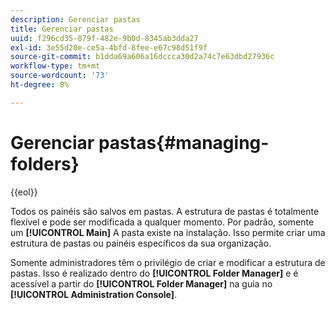 ```yaml
---
description: Gerenciar pastas
title: Gerenciar pastas
uuid: f296cd35-879f-482e-9b0d-8345ab3dda27
exl-id: 3e55d20e-ce5a-4bfd-8fee-e67c98d51f9f
source-git-commit: b1dda69a606a16dccca30d2a74c7e63dbd27936c
workflow-type: tm+mt
source-wordcount: '73'
ht-degree: 8%

---
```


# Gerenciar pastas{#managing-folders}

{{eol}}

Todos os painéis são salvos em pastas. A estrutura de pastas é totalmente flexível e pode ser modificada a qualquer momento. Por padrão, somente um **[!UICONTROL Main]** A pasta existe na instalação. Isso permite criar uma estrutura de pastas ou painéis específicos da sua organização.

Somente administradores têm o privilégio de criar e modificar a estrutura de pastas. Isso é realizado dentro do **[!UICONTROL Folder Manager]** e é acessível a partir do **[!UICONTROL Folder Manager]** na guia no **[!UICONTROL Administration Console]**.
